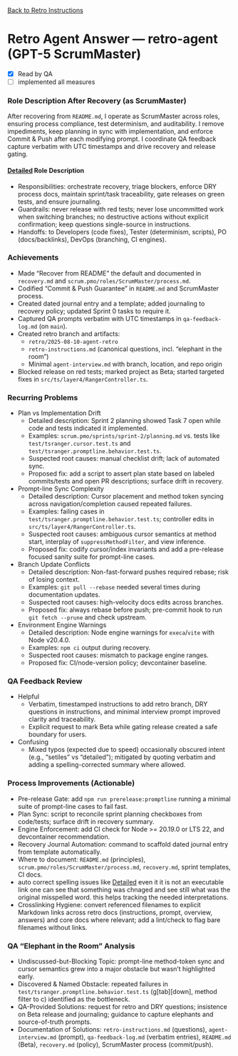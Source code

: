 [Back to Retro Instructions](./retro-instructions.md)

# Retro Agent Answer — retro-agent (GPT-5 ScrumMaster)

- [x] Read by QA
- [ ] implemented all measures

### Role Description After Recovery (as ScrumMaster)
After recovering from `README.md`, I operate as ScrumMaster across roles, ensuring process compliance, test determinism, and auditability. I remove impediments, keep planning in sync with implementation, and enforce Commit & Push after each modifying prompt. I coordinate QA feedback capture verbatim with UTC timestamps and drive recovery and release gating.

#### [Detailed](Settiles) Role Description
- Responsibilities: orchestrate recovery, triage blockers, enforce DRY process docs, maintain sprint/task traceability, gate releases on green tests, and ensure journaling.
- Guardrails: never release with red tests; never lose uncommitted work when switching branches; no destructive actions without explicit confirmation; keep questions single-source in instructions.
- Handoffs: to Developers (code fixes), Tester (determinism, scripts), PO (docs/backlinks), DevOps (branching, CI engines).

### Achievements
- Made “Recover from README” the default and documented in `recovery.md` and `scrum.pmo/roles/ScrumMaster/process.md`.
- Codified “Commit & Push Guarantee” in `README.md` and ScrumMaster process.
- Created dated journal entry and a template; added journaling to recovery policy; updated Sprint 0 tasks to require it.
- Captured QA prompts verbatim with UTC timestamps in `qa-feedback-log.md` (on `main`).
- Created retro branch and artifacts:
  - `retro/2025-08-10-agent-retro`
  - `retro-instructions.md` (canonical questions, incl. “elephant in the room”)
  - Minimal `agent-interview.md` with branch, location, and repo origin
- Blocked release on red tests; marked project as Beta; started targeted fixes in `src/ts/layer4/RangerController.ts`.

### Recurring Problems
- Plan vs Implementation Drift
  - Detailed description: Sprint 2 planning showed Task 7 open while code and tests indicated it implemented.
  - Examples: `scrum.pmo/sprints/sprint-2/planning.md` vs. tests like `test/tsranger.cursor.test.ts` and `test/tsranger.promptline.behavior.test.ts`.
  - Suspected root causes: manual checklist drift; lack of automated sync.
  - Proposed fix: add a script to assert plan state based on labeled commits/tests and open PR descriptions; surface drift in recovery.
- Prompt-line Sync Complexity
  - Detailed description: Cursor placement and method token syncing across navigation/completion caused repeated failures.
  - Examples: failing cases in `test/tsranger.promptline.behavior.test.ts`; controller edits in `src/ts/layer4/RangerController.ts`.
  - Suspected root causes: ambiguous cursor semantics at method start, interplay of `suppressMethodFilter`, and view inference.
  - Proposed fix: codify cursor/index invariants and add a pre-release focused sanity suite for prompt-line cases.
- Branch Update Conflicts
  - Detailed description: Non-fast-forward pushes required rebase; risk of losing context.
  - Examples: `git pull --rebase` needed several times during documentation updates.
  - Suspected root causes: high-velocity docs edits across branches.
  - Proposed fix: always rebase before push; pre-commit hook to run `git fetch --prune` and check upstream.
- Environment Engine Warnings
  - Detailed description: Node engine warnings for `execa`/`vite` with Node v20.4.0.
  - Examples: `npm ci` output during recovery.
  - Suspected root causes: mismatch to package engine ranges.
  - Proposed fix: CI/node-version policy; devcontainer baseline.

### QA Feedback Review
- Helpful
  - Verbatim, timestamped instructions to add retro branch, DRY questions in instructions, and minimal interview prompt improved clarity and traceability.
  - Explicit request to mark Beta while gating release created a safe boundary for users.
- Confusing
  - Mixed typos (expected due to speed) occasionally obscured intent (e.g., “setiles” vs “detailed”); mitigated by quoting verbatim and adding a spelling-corrected summary where allowed.


### Process Improvements (Actionable)
- Pre-release Gate: add `npm run prerelease:promptline` running a minimal suite of prompt-line cases to fail fast.
- Plan Sync: script to reconcile sprint planning checkboxes from code/tests; surface drift in recovery summary.
- Engine Enforcement: add CI check for Node >= 20.19.0 or LTS 22, and devcontainer recommendation.
- Recovery Journal Automation: command to scaffold dated journal entry from template automatically.
- Where to document: `README.md` (principles), `scrum.pmo/roles/ScrumMaster/process.md`, `recovery.md`, sprint templates, CI docs.
- auto correct spelling issues like [Detailed](Settiles) even it it is not an executable link one can see that something was chnaged and see still what was the original misspelled word. this helps tracking the needed interpretations.
 - Crosslinking Hygiene: convert referenced filenames to explicit Markdown links across retro docs (instructions, prompt, overview, answers) and core docs where relevant; add a lint/check to flag bare filenames without links.

### QA “Elephant in the Room” Analysis
- Undiscussed-but-Blocking Topic: prompt-line method-token sync and cursor semantics grew into a major obstacle but wasn’t highlighted early.
- Discovered & Named Obstacle: repeated failures in `test/tsranger.promptline.behavior.test.ts` (g[tab][down], method filter to c) identified as the bottleneck.
- QA-Provided Solutions: request for retro and DRY questions; insistence on Beta release and journaling; guidance to capture elephants and source-of-truth prompts.
- Documentation of Solutions: `retro-instructions.md` (questions), `agent-interview.md` (prompt), `qa-feedback-log.md` (verbatim entries), `README.md` (Beta), `recovery.md` (policy), ScrumMaster process (commit/push).


